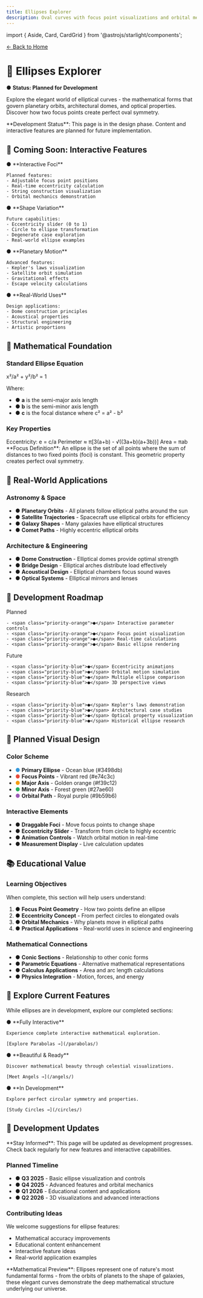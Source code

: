 ```yaml
---
title: Ellipses Explorer
description: Oval curves with focus point visualizations and orbital mechanics
---
```


import { Aside, Card, CardGrid } from '@astrojs/starlight/components';

<a href="/" class="back-button">← Back to Home</a>

# 🥚 Ellipses Explorer

<span class="priority-orange">●</span> **Status: Planned for Development**

Explore the elegant world of elliptical curves - the mathematical forms that govern planetary orbits, architectural domes, and optical properties. Discover how two focus points create perfect oval symmetry.

<Aside type="caution">
**Development Status**: This page is in the design phase. Content and interactive features are planned for future implementation.
</Aside>

## 🎯 Coming Soon: Interactive Features

<CardGrid stagger>
  <Card title="Focus Point Control" icon="star">
    <span class="priority-orange">●</span> **Interactive Foci**
    
    Planned features:
    - Adjustable focus point positions
    - Real-time eccentricity calculation
    - String construction visualization
    - Orbital mechanics demonstration
  </Card>

  <Card title="Eccentricity Explorer" icon="puzzle">
    <span class="priority-orange">●</span> **Shape Variation**
    
    Future capabilities:
    - Eccentricity slider (0 to 1)
    - Circle to ellipse transformation
    - Degenerate case exploration
    - Real-world ellipse examples
  </Card>

  <Card title="Orbital Mechanics" icon="rocket">
    <span class="priority-blue">●</span> **Planetary Motion**
    
    Advanced features:
    - Kepler's laws visualization
    - Satellite orbit simulation
    - Gravitational effects
    - Escape velocity calculations
  </Card>

  <Card title="Architectural Applications" icon="home">
    <span class="priority-blue">●</span> **Real-World Uses**
    
    Design applications:
    - Dome construction principles
    - Acoustical properties
    - Structural engineering
    - Artistic proportions
  </Card>
</CardGrid>

## 📐 Mathematical Foundation

### Standard Ellipse Equation
<div class="formula-display">
<span class="math-block">x²/a² + y²/b² = 1</span>
</div>

Where:
- <span class="priority-orange">●</span> **a** is the semi-major axis length
- <span class="priority-orange">●</span> **b** is the semi-minor axis length
- <span class="priority-orange">●</span> **c** is the focal distance where c² = a² - b²

### Key Properties
<div class="formula-display">
<span class="math-block">Eccentricity: e = c/a</span>
<span class="math-block">Perimeter ≈ π[3(a+b) - √((3a+b)(a+3b))]</span>
<span class="math-block">Area = πab</span>
</div>

<Aside type="note">
**Focus Definition**: An ellipse is the set of all points where the sum of distances to two fixed points (foci) is constant. This geometric property creates perfect oval symmetry.
</Aside>

## 🌌 Real-World Applications

### Astronomy & Space
- <span class="priority-blue">●</span> **Planetary Orbits** - All planets follow elliptical paths around the sun
- <span class="priority-blue">●</span> **Satellite Trajectories** - Spacecraft use elliptical orbits for efficiency
- <span class="priority-blue">●</span> **Galaxy Shapes** - Many galaxies have elliptical structures
- <span class="priority-blue">●</span> **Comet Paths** - Highly eccentric elliptical orbits

### Architecture & Engineering
- <span class="priority-blue">●</span> **Dome Construction** - Elliptical domes provide optimal strength
- <span class="priority-blue">●</span> **Bridge Design** - Elliptical arches distribute load effectively
- <span class="priority-blue">●</span> **Acoustical Design** - Elliptical chambers focus sound waves
- <span class="priority-blue">●</span> **Optical Systems** - Elliptical mirrors and lenses

## 🔬 Development Roadmap

<CardGrid>
  <Card title="Phase 1: Basic Ellipses" icon="pencil">
    <span class="status-planned">Planned</span>
    
    - <span class="priority-orange">●</span> Interactive parameter controls
    - <span class="priority-orange">●</span> Focus point visualization
    - <span class="priority-orange">●</span> Real-time calculations
    - <span class="priority-orange">●</span> Basic ellipse rendering
  </Card>

  <Card title="Phase 2: Advanced Features" icon="setting">
    <span class="status-planned">Future</span>
    
    - <span class="priority-blue">●</span> Eccentricity animations
    - <span class="priority-blue">●</span> Orbital motion simulation
    - <span class="priority-blue">●</span> Multiple ellipse comparison
    - <span class="priority-blue">●</span> 3D perspective views
  </Card>

  <Card title="Phase 3: Applications" icon="star">
    <span class="status-planned">Research</span>
    
    - <span class="priority-blue">●</span> Kepler's laws demonstration
    - <span class="priority-blue">●</span> Architectural case studies
    - <span class="priority-blue">●</span> Optical property visualization
    - <span class="priority-blue">●</span> Historical ellipse research
  </Card>
</CardGrid>

## 🎨 Planned Visual Design

### Color Scheme
- <span style="color: #3498db; font-weight: bold;">●</span> **Primary Ellipse** - Ocean blue (#3498db)
- <span style="color: #e74c3c; font-weight: bold;">●</span> **Focus Points** - Vibrant red (#e74c3c)
- <span style="color: #f39c12; font-weight: bold;">●</span> **Major Axis** - Golden orange (#f39c12)
- <span style="color: #27ae60; font-weight: bold;">●</span> **Minor Axis** - Forest green (#27ae60)
- <span style="color: #9b59b6; font-weight: bold;">●</span> **Orbital Path** - Royal purple (#9b59b6)

### Interactive Elements
- <span class="priority-orange">●</span> **Draggable Foci** - Move focus points to change shape
- <span class="priority-orange">●</span> **Eccentricity Slider** - Transform from circle to highly eccentric
- <span class="priority-orange">●</span> **Animation Controls** - Watch orbital motion in real-time
- <span class="priority-orange">●</span> **Measurement Display** - Live calculation updates

## 📚 Educational Value

### Learning Objectives
When complete, this section will help users understand:

1. <span class="priority-orange">●</span> **Focus Point Geometry** - How two points define an ellipse
2. <span class="priority-orange">●</span> **Eccentricity Concept** - From perfect circles to elongated ovals
3. <span class="priority-blue">●</span> **Orbital Mechanics** - Why planets move in elliptical paths
4. <span class="priority-blue">●</span> **Practical Applications** - Real-world uses in science and engineering

### Mathematical Connections
- <span class="priority-blue">●</span> **Conic Sections** - Relationship to other conic forms
- <span class="priority-blue">●</span> **Parametric Equations** - Alternative mathematical representations
- <span class="priority-blue">●</span> **Calculus Applications** - Area and arc length calculations
- <span class="priority-blue">●</span> **Physics Integration** - Motion, forces, and energy

## 🚀 Explore Current Features

While ellipses are in development, explore our completed sections:

<CardGrid>
  <Card title="Parabolas" icon="right-arrow">
    <span class="priority-green">●</span> **Fully Interactive**
    
    Experience complete interactive mathematical exploration.
    
    [Explore Parabolas →](/parabolas/)
  </Card>

  <Card title="Angels" icon="heart">
    <span class="priority-green">●</span> **Beautiful & Ready**
    
    Discover mathematical beauty through celestial visualizations.
    
    [Meet Angels →](/angels/)
  </Card>

  <Card title="Circles" icon="approve-check">
    <span class="priority-yellow">●</span> **In Development**
    
    Explore perfect circular symmetry and properties.
    
    [Study Circles →](/circles/)
  </Card>
</CardGrid>

## 🔔 Development Updates

<Aside type="tip">
**Stay Informed**: This page will be updated as development progresses. Check back regularly for new features and interactive capabilities.
</Aside>

### Planned Timeline
- <span class="priority-orange">●</span> **Q3 2025** - Basic ellipse visualization and controls
- <span class="priority-blue">●</span> **Q4 2025** - Advanced features and orbital mechanics
- <span class="priority-blue">●</span> **Q1 2026** - Educational content and applications
- <span class="priority-blue">●</span> **Q2 2026** - 3D visualizations and advanced interactions

### Contributing Ideas
We welcome suggestions for ellipse features:
- Mathematical accuracy improvements
- Educational content enhancement
- Interactive feature ideas
- Real-world application examples

<Aside type="note">
**Mathematical Preview**: Ellipses represent one of nature's most fundamental forms - from the orbits of planets to the shape of galaxies, these elegant curves demonstrate the deep mathematical structure underlying our universe.
</Aside>
